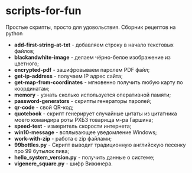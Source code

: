# scripts-for-fun
Простые скрипты, просто для удовольствия. Сборник рецептов на python

 - **add-first-string-at-txt** - добавляем строку в начало текстовых файлов;
 - **blackandwhite-image** - делаем чёрно-белое изображение из цветного;
 - **encrypted-pdf** - зашифровываем паролем PDF файл;
 - **get-ip-address** - получаем IP адрес сайта;
 - **get-map-from-coordinates** - мгновенно получить любую карту по координатам;
 - **memory** - узнать сколько используется оперативной памяти;
 - **password-generators** - скрипты генераторы паролей;
 - **qr-code** - свой QR-код;
 - **quotebook** - скрипт генерирует случайные цитаты из цитатника моего командира роты РХБЗ товарища м-ра Гаршина;
 - **speed-test** - измеритель скорости интернета;
 - **win10-message** - всплывающее уведомление Windows;
 - **work-with-zip** - работа с zip файлами;
 - **99bottles.py** - Скрипт выводит традиционную английскую песенку про 99 бутылок пива;
 - **hello_system_version.py** - получить данные о системе;
 - **vigenere_square.py** - шифр Вижинера.
